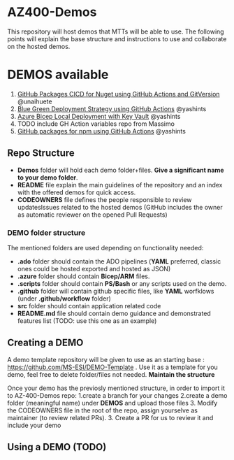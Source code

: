 # AZ400-Demos

This repository will host demos that MTTs will be able to use. The following points will explain the base structure and instructions to use and collaborate on the hosted demos.

# DEMOS available

1. [GitHub Packages CICD for Nuget using GitHub Actions and GitVersion](https://github.com/MS-ESI/AZ400-Demos/tree/main/Demos/GitHub-Packages-CICD-Nuget) @unaihuete
1. [Blue Green Deployment Strategy using GitHub Actions](https://github.com/MS-ESI/AZ400-Demos/tree/main/Demos/GitHub-Actions-Blue-Green-Deployment) @yashints
1. [Azure Bicep Local Deployment with Key Vault](https://github.com/MS-ESI/AZ400-Demos/tree/main/Demos/Azure-Bicep-Local-Deployment) @yashints
1. TODO include GH Action variables repo from Massimo
1. [GitHub packages for npm using GitHub Actions](./GitHub-Packages-CICD-NPM) @yashints

## Repo Structure

- **Demos** folder will hold each demo folder+files. **Give a significant name to your demo folder**.
- **README** file explain the main guidelines of the repository and an index with the offered demos for quick access.
- **CODEOWNERS** file defines the people responsible to review updatesIssues related to the hosted demos (GitHub includes the owner as automatic reviewer on the opened Pull Requests)

### DEMO folder structure

The mentioned folders are used depending on functionality needed:

- **.ado** folder should contain the ADO pipelines (**YAML** preferred, classic ones could be hosted exported and hosted as JSON)
- **.azure** folder should contain **Bicep/ARM** files.
- **.scripts** folder should contain **PS/Bash** or any scripts used on the demo.
- **.github** folder will contain github specific files, like **YAML** worfklows (under **.github/workflow** folder)
- **src** folder should contain application related code
- **README.md** file should contain demo guidance and demonstrated features list (TODO: use this one as an example)

## Creating a DEMO

A demo template repository will be given to use as an starting base : https://github.com/MS-ESI/DEMO-Template . Use it as a template for you demo, feel free to delete folder/files not needed. **Maintain the structure**

Once your demo has the previosly mentioned structure, in order to import it to AZ-400-Demos repo:
1.create a branch for your changes
2.create a demo folder (meaningful name) under **DEMOS** and upload those files 3. Modify the CODEOWNERS file in the root of the repo, assign yourselve as maintainer (to review related PRs). 3. Create a PR for us to review it and include your demo

## Using a DEMO (TODO)
